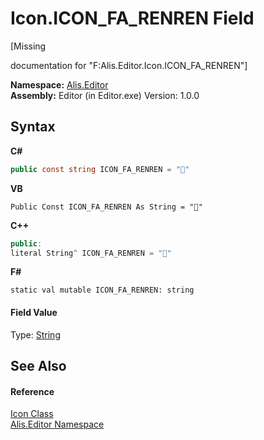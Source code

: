 # Icon.ICON_FA_RENREN Field
 

\[Missing <summary> documentation for "F:Alis.Editor.Icon.ICON_FA_RENREN"\]

**Namespace:**&nbsp;<a href="b150ade4-39de-a232-5f06-d3cdc1b2c538">Alis.Editor</a><br />**Assembly:**&nbsp;Editor (in Editor.exe) Version: 1.0.0

## Syntax

**C#**<br />
``` C#
public const string ICON_FA_RENREN = ""
```

**VB**<br />
``` VB
Public Const ICON_FA_RENREN As String = ""
```

**C++**<br />
``` C++
public:
literal String^ ICON_FA_RENREN = ""
```

**F#**<br />
``` F#
static val mutable ICON_FA_RENREN: string
```


#### Field Value
Type: <a href="https://docs.microsoft.com/dotnet/api/system.string" target="_blank">String</a>

## See Also


#### Reference
<a href="cc0f883c-67f8-f772-c6d7-a60b129f22a7">Icon Class</a><br /><a href="b150ade4-39de-a232-5f06-d3cdc1b2c538">Alis.Editor Namespace</a><br />